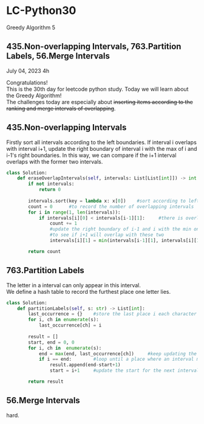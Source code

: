 # LC-Python30
Greedy Algorithm 5


## 435.Non-overlapping Intervals, 763.Partition Labels, 56.Merge Intervals
July 04, 2023  4h

Congratulations!\
This is the 30th day for leetcode python study. Today we will learn about the Greedy Algorithm!\
The challenges today are especially about ~~inserting items according to the ranking and merge intervals of overlapping~~.


## 435.Non-overlapping Intervals
Firstly sort all intervals according to the left boundaries. If interval i overlaps with interval i+1, update the right boundary of interval i with the max of i and i-1's right boundaries. In this way, we can compare if the i+1 interval overlaps with the former two intervals.
```python 
class Solution:
    def eraseOverlapIntervals(self, intervals: List[List[int]]) -> int:
        if not intervals:
            return 0
        
        intervals.sort(key = lambda x: x[0])    #sort according to left boundaries
        count = 0      #to record the number of overlapping intervals
        for i in range(1, len(intervals)):
            if intervals[i][0] < intervals[i-1][1]:     #there is overlap between i and i-1 interval
                count += 1
                #update the right boundary of i-1 and i with the min one 
                #to see if i+1 will overlap with these two
                intervals[i][1] = min(intervals[i-1][1], intervals[i][1])

        return count
```


## 763.Partition Labels
The letter in a interval can only appear in this interval.\
We define a hash table to record the furthest place one letter lies.
```python
class Solution:
    def partitionLabels(self, s: str) -> List[int]:
        last_occurrence = {}    #store the last place i each character lies
        for i, ch in enumerate(s):
            last_occurrence[ch] = i
        
        result = []
        start, end = 0, 0
        for i, ch in  enumerate(s):
            end = max(end, last_occurrence[ch])     #keep updating the end of current interval when we loop over
            if i == end:        #loop until a place where an interval meets requirement
                result.append(end-start+1)
                start = i+1     #update the start for the next interval

        return result
```


## 56.Merge Intervals
hard. 

